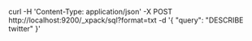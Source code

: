 curl -H 'Content-Type: application/json' -X POST http://localhost:9200/_xpack/sql?format=txt  -d '{ "query": "DESCRIBE twitter" }'